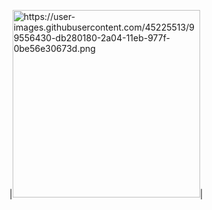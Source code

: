 |<img width="300" alt="https://user-images.githubusercontent.com/45225513/99556430-db280180-2a04-11eb-977f-0be56e30673d.png">|
